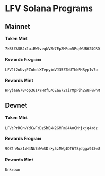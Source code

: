 # LFV Solana Programs

## Mainnet

#### Token Mint

```
7kB8ZkSBJr2uiBWfveqkVBN7EpZMFom5PqeWUB62DCRD
```

#### Rewards Program

```
LFV1t2uUvpEZuhduXTepyimVJ35ZANUThNPH8yp1w7o
```

#### Rewards Mint

```
HPybaeG784op36sXYHRfL46Eaw72JiYMpPih2w8F6whM
```


## Devnet

#### Token Mint

```
LFVqPrRGnwYdCwFcDzShBxN2GMFmD4AoCMrjxjq4xdz
```

#### Rewards Program

```
9QZ5nMuz1cH4Nb7mWwSDrXy5zMWg1DT6TSjdgga933wU
```

#### Rewards Mint

```
Unknown
```
